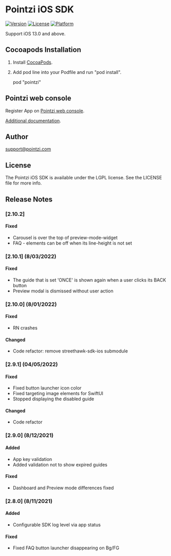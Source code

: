 # Pointzi iOS SDK

[![Version](https://img.shields.io/cocoapods/v/pointzi.svg?style=flat)](http://cocoadocs.org/docsets/pointzi)
[![License](https://img.shields.io/cocoapods/l/pointzi.svg?style=flat)](http://cocoadocs.org/docsets/pointzi)
[![Platform](https://img.shields.io/cocoapods/p/pointzi.svg?style=flat)](http://cocoadocs.org/docsets/pointzi)

Support iOS 13.0 and above.

## Cocoapods Installation

1. Install [CocoaPods](http://cocoapods.org).
2. Add pod line into your Podfile and run "pod install".

    pod "pointzi"

## Pointzi web console

Register App on [Pointzi web console](https://dashboard.pointzi.com/).

[Additional documentation](https://pointzi.freshdesk.com).

## Author

support@pointzi.com

## License

The Pointzi iOS SDK is available under the LGPL license. See the LICENSE file for more info.

## Release Notes
### [2.10.2]
#### Fixed
* Carousel is over the top of preview-mode-widget
* FAQ - elements can be off when its line-height is not set
### [2.10.1] (8/03/2022)
#### Fixed
* The guide that is set 'ONCE' is shown again when a user clicks its BACK button
* Preview modal is dismissed without user action
### [2.10.0] (8/01/2022)
#### Fixed
*  RN crashes
#### Changed
*  Code refactor: remove streethawk-sdk-ios submodule
### [2.9.1] (04/05/2022)
#### Fixed
*  Fixed button launcher icon color
*  Fixed targeting image elements for SwiftUI
*  Stopped displaying the disabled guide
#### Changed
*  Code refactor
### [2.9.0] (8/12/2021)
#### Added
*  App key validation
*  Added validation not to show expired guides
#### Fixed
*  Dashboard and Preview mode  differences fixed
### [2.8.0] (8/11/2021)
#### Added
* Configurable SDK log level via app status
#### Fixed
* Fixed FAQ button launcher disappearing on Bg/FG
